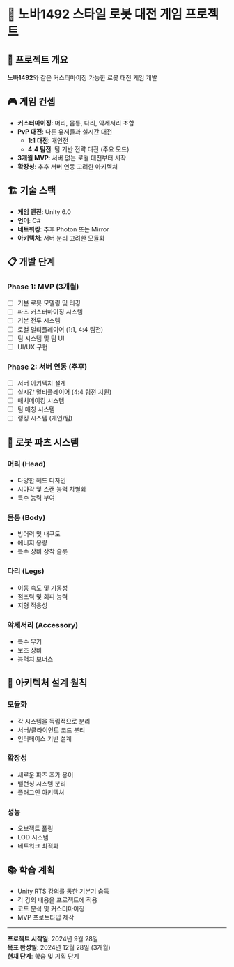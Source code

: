 # 🚀 노바1492 스타일 로봇 대전 게임 프로젝트

## 🎯 프로젝트 개요
**노바1492**와 같은 커스터마이징 가능한 로봇 대전 게임 개발

## 🎮 게임 컨셉
- **커스터마이징**: 머리, 몸통, 다리, 악세서리 조합
- **PvP 대전**: 다른 유저들과 실시간 대전
  - **1:1 대전**: 개인전
  - **4:4 팀전**: 팀 기반 전략 대전 (주요 모드)
- **3개월 MVP**: 서버 없는 로컬 대전부터 시작
- **확장성**: 추후 서버 연동 고려한 아키텍처

## 🏗️ 기술 스택
- **게임 엔진**: Unity 6.0
- **언어**: C#
- **네트워킹**: 추후 Photon 또는 Mirror
- **아키텍처**: 서버 분리 고려한 모듈화

## 📋 개발 단계

### Phase 1: MVP (3개월)
- [ ] 기본 로봇 모델링 및 리깅
- [ ] 파츠 커스터마이징 시스템
- [ ] 기본 전투 시스템
- [ ] 로컬 멀티플레이어 (1:1, 4:4 팀전)
- [ ] 팀 시스템 및 팀 UI
- [ ] UI/UX 구현

### Phase 2: 서버 연동 (추후)
- [ ] 서버 아키텍처 설계
- [ ] 실시간 멀티플레이어 (4:4 팀전 지원)
- [ ] 매치메이킹 시스템
- [ ] 팀 매칭 시스템
- [ ] 랭킹 시스템 (개인/팀)

## 🎨 로봇 파츠 시스템

### 머리 (Head)
- 다양한 헤드 디자인
- 시야각 및 스캔 능력 차별화
- 특수 능력 부여

### 몸통 (Body)
- 방어력 및 내구도
- 에너지 용량
- 특수 장비 장착 슬롯

### 다리 (Legs)
- 이동 속도 및 기동성
- 점프력 및 회피 능력
- 지형 적응성

### 악세서리 (Accessory)
- 특수 무기
- 보조 장비
- 능력치 보너스

## 🔧 아키텍처 설계 원칙

### 모듈화
- 각 시스템을 독립적으로 분리
- 서버/클라이언트 코드 분리
- 인터페이스 기반 설계

### 확장성
- 새로운 파츠 추가 용이
- 밸런싱 시스템 분리
- 플러그인 아키텍처

### 성능
- 오브젝트 풀링
- LOD 시스템
- 네트워크 최적화

## 📚 학습 계획
- Unity RTS 강의를 통한 기본기 습득
- 각 강의 내용을 프로젝트에 적용
- 코드 분석 및 커스터마이징
- MVP 프로토타입 제작

---
**프로젝트 시작일**: 2024년 9월 28일  
**목표 완성일**: 2024년 12월 28일 (3개월)  
**현재 단계**: 학습 및 기획 단계
